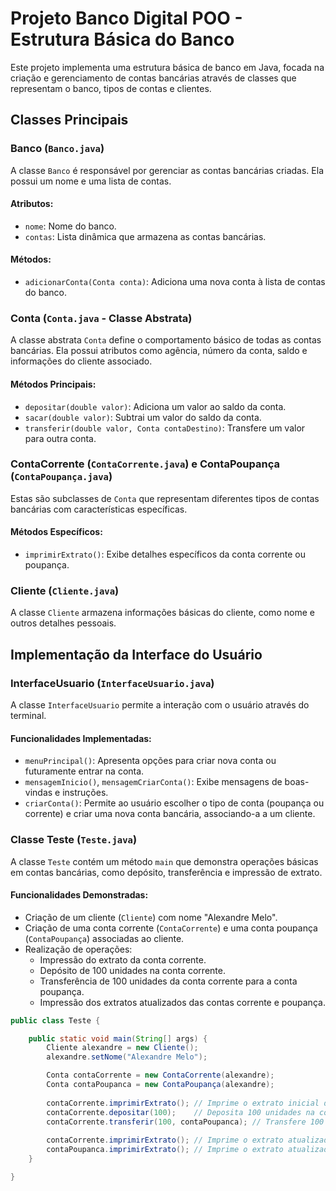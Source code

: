 
# Projeto Banco Digital POO - Estrutura Básica do Banco

Este projeto implementa uma estrutura básica de banco em Java, focada na criação e gerenciamento de contas bancárias através de classes que representam o banco, tipos de contas e clientes.

## Classes Principais

### Banco (`Banco.java`)

A classe `Banco` é responsável por gerenciar as contas bancárias criadas. Ela possui um nome e uma lista de contas.

#### Atributos:

- `nome`: Nome do banco.
- `contas`: Lista dinâmica que armazena as contas bancárias.

#### Métodos:

- `adicionarConta(Conta conta)`: Adiciona uma nova conta à lista de contas do banco.

### Conta (`Conta.java` - Classe Abstrata)

A classe abstrata `Conta` define o comportamento básico de todas as contas bancárias. Ela possui atributos como agência, número da conta, saldo e informações do cliente associado.

#### Métodos Principais:

- `depositar(double valor)`: Adiciona um valor ao saldo da conta.
- `sacar(double valor)`: Subtrai um valor do saldo da conta.
- `transferir(double valor, Conta contaDestino)`: Transfere um valor para outra conta.

### ContaCorrente (`ContaCorrente.java`) e ContaPoupança (`ContaPoupança.java`)

Estas são subclasses de `Conta` que representam diferentes tipos de contas bancárias com características específicas.

#### Métodos Específicos:

- `imprimirExtrato()`: Exibe detalhes específicos da conta corrente ou poupança.

### Cliente (`Cliente.java`)

A classe `Cliente` armazena informações básicas do cliente, como nome e outros detalhes pessoais.

## Implementação da Interface do Usuário

### InterfaceUsuario (`InterfaceUsuario.java`)

A classe `InterfaceUsuario` permite a interação com o usuário através do terminal.

#### Funcionalidades Implementadas:

- `menuPrincipal()`: Apresenta opções para criar nova conta ou futuramente entrar na conta.
- `mensagemInicio()`, `mensagemCriarConta()`: Exibe mensagens de boas-vindas e instruções.
- `criarConta()`: Permite ao usuário escolher o tipo de conta (poupança ou corrente) e criar uma nova conta bancária, associando-a a um cliente.

### Classe Teste (`Teste.java`)

A classe `Teste` contém um método `main` que demonstra operações básicas em contas bancárias, como depósito, transferência e impressão de extrato.

#### Funcionalidades Demonstradas:

- Criação de um cliente (`Cliente`) com nome "Alexandre Melo".
- Criação de uma conta corrente (`ContaCorrente`) e uma conta poupança (`ContaPoupança`) associadas ao cliente.
- Realização de operações:
  - Impressão do extrato da conta corrente.
  - Depósito de 100 unidades na conta corrente.
  - Transferência de 100 unidades da conta corrente para a conta poupança.
  - Impressão dos extratos atualizados das contas corrente e poupança.

```java
public class Teste {

    public static void main(String[] args) {
        Cliente alexandre = new Cliente();
        alexandre.setNome("Alexandre Melo");

        Conta contaCorrente = new ContaCorrente(alexandre);
        Conta contaPoupanca = new ContaPoupança(alexandre);
        
        contaCorrente.imprimirExtrato(); // Imprime o extrato inicial da conta corrente
        contaCorrente.depositar(100);    // Deposita 100 unidades na conta corrente
        contaCorrente.transferir(100, contaPoupanca); // Transfere 100 unidades da conta corrente para a conta poupança
        
        contaCorrente.imprimirExtrato(); // Imprime o extrato atualizado da conta corrente
        contaPoupanca.imprimirExtrato(); // Imprime o extrato atualizado da conta poupança
    }

}
```
